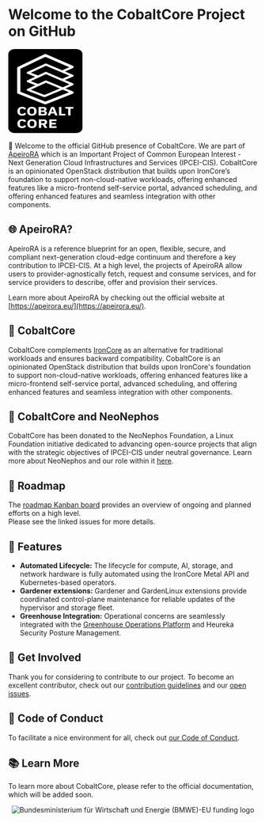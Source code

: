 # Welcome to the CobaltCore Project on GitHub

<a href="https://github.com/cobaltcore-dev"><img width="150" height="170" src="https://raw.githubusercontent.com/cobaltcore-dev/.github/main/assets/Logo_Cobalt_Core_Typo_white_background.svg"></a>

:wave: Welcome to the official GitHub presence of CobaltCore. We are part of [ApeiroRA](https://apeirora.eu/content/projects/) which is an Important Project of Common European Interest - Next Generation Cloud Infrastructures and Services (IPCEI-CIS). CobaltCore is an opinionated OpenStack distribution that builds upon IronCore’s foundation to support non-cloud-native workloads, offering enhanced features like a micro-frontend self-service portal, advanced scheduling, and offering enhanced features and seamless integration with other components.

## :globe_with_meridians: ApeiroRA?

ApeiroRA is a reference blueprint for an open, flexible, secure, and compliant next-generation cloud-edge continuum and therefore a key contribution to IPCEI-CIS. At a high level, the projects of ApeiroRA allow users to provider-agnostically fetch, request and consume services, and for service providers to describe, offer and provision their services.

Learn more about ApeiroRA by checking out the official website at [https://apeirora.eu/](https://apeirora.eu/).

## :handshake: CobaltCore

CobaltCore complements [IronCore](https://github.com/ironcore-dev) as an alternative for traditional workloads and ensures backward compatibility. CobaltCore is an opinionated OpenStack distribution that builds upon IronCore's foundation to support non-cloud-native workloads, offering enhanced features like a micro-frontend self-service portal, advanced scheduling, and offering enhanced features and seamless integration with other components.

## :pushpin: CobaltCore and NeoNephos

CobaltCore has been donated to the NeoNephos Foundation, a Linux Foundation initiative dedicated to advancing open-source projects that align with the strategic objectives of IPCEI-CIS under neutral governance. Learn more about NeoNephos and our role within it [here](https://neonephos.org).

## :penguin: Roadmap
The [roadmap Kanban board](https://github.com/orgs/cobaltcore-dev/projects/1/views/1) provides an overview of ongoing and planned efforts on a high level.    
Please see the linked issues for more details.

## :bear: Features

- **Automated Lifecycle:** The lifecycle for compute, AI, storage, and network hardware is fully automated using the IronCore Metal API and Kubernetes-based operators. 
- **Gardener extensions:** Gardener and GardenLinux extensions provide coordinated control-plane maintenance for reliable updates of the hypervisor and storage fleet. 
- **Greenhouse Integration:** Operational concerns are seamlessly integrated with the [Greenhouse Operations Platform](https://cloudoperators.github.io/greenhouse) and Heureka Security Posture Management.

## :busts_in_silhouette: Get Involved

Thank you for considering to contribute to our project.
To become an excellent contributor, check out our [contribution guidelines](https://github.com/cobaltcore-dev/rook/blob/master/CONTRIBUTING.md) and our [open issues](https://github.com/issues?q=is%3Aopen+is%3Aissue+org%3Acobaltcore-dev+archived%3Afalse+).

## :blue_heart: Code of Conduct

To facilitate a nice environment for all, check out [our Code of Conduct](https://github.com/cobaltcore-dev/.github/blob/main/CODE_OF_CONDUCT.md).

## :books: Learn More

To learn more about CobaltCore, please refer to the official documentation, which will be added soon.

<p align="center">
  <img alt="Bundesministerium für Wirtschaft und Energie (BMWE)-EU funding logo" src="https://apeirora.eu/assets/img/BMWK-EU.png" width="400"/>
</p>
